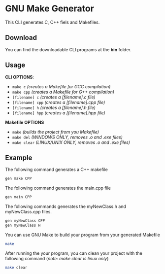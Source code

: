 # GNU Make Generator
This CLI generates C, C++ fiels and Makefiles.

## Download
You can find the downloadable CLI programs at the **bin** folder.

## Usage
**CLI OPTIONS**:
+ `make c` *(creates a Makefile for GCC compilation)*
+ `make cpp` *(creates a Makefile for G++ compilation)*
+ `[filename] c`   *(creates a [filename].c file)*
+ `[filename] cpp` *(creates a [filename].cpp file)*
+ `[filename] h`   *(creates a [filename].h file)*
+ `[filename] hpp` *(creates a [filename].hpp file)*

**Makefile OPTIONS**
+ `make` *(builds the project from you Makefile)*
+ `make del` *(WINDOWS ONLY, removes .o and .exe files)*
+ `make clear` *(LINUX/UNIX ONLY, removes .o and .exe files)*

## Example

The following command generates a C++ makefile
```sh
gen make CPP
```

The following command generates the main.cpp file
```sh
gen main CPP
```

The following commands generates the myNewClass.h and myNewClass.cpp files. 
```sh
gen myNewClass CPP
gen myNewClass H
```

You can use GNU Make to build your program from your generated Makefile
```sh
make
```

After running the your program, you can clean your project with the following command (*note: make clear is linux only*)
```sh
make clear
```
